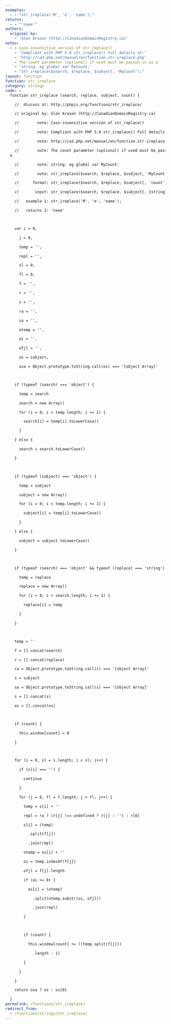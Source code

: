 ```yaml
---
examples:
  - - "str_ireplace('M', 'e', 'name');"
returns:
  - - "'naee'"
authors:
  original by:
    - 'Glen Arason (http://CanadianDomainRegistry.ca)'
notes:
  - - Case-insensitive version of str_replace()
    - 'Compliant with PHP 5.0 str_ireplace() Full details at:'
    - 'http://ca3.php.net/manual/en/function.str-ireplace.php'
    - The count parameter (optional) if used must be passed in as a
    - 'string. eg global var MyCount:'
    - "str_ireplace($search, $replace, $subject, 'MyCount');"
layout: function
function: str_ireplace
category: strings
code: >
  function str_ireplace (search, replace, subject, count) {

    //  discuss at: http://phpjs.org/functions/str_ireplace/

    // original by: Glen Arason (http://CanadianDomainRegistry.ca)

    //        note: Case-insensitive version of str_replace()

    //        note: Compliant with PHP 5.0 str_ireplace() Full details at:

    //        note: http://ca3.php.net/manual/en/function.str-ireplace.php

    //        note: The count parameter (optional) if used must be passed in as
  a

    //        note: string. eg global var MyCount:

    //        note: str_ireplace($search, $replace, $subject, 'MyCount');

    //      format: str_ireplace($search, $replace, $subject[, 'count'])

    //       input: str_ireplace($search, $replace, $subject[, {string}]);

    //   example 1: str_ireplace('M', 'e', 'name');

    //   returns 1: 'naee'



    var i = 0,

      j = 0,

      temp = '',

      repl = '',

      sl = 0,

      fl = 0,

      f = '',

      r = '',

      s = '',

      ra = '',

      sa = '',

      otemp = '',

      oi = '',

      ofjl = '',

      os = subject,

      osa = Object.prototype.toString.call(os) === '[object Array]'



    if (typeof (search) === 'object') {

      temp = search

      search = new Array()

      for (i = 0; i < temp.length; i += 1) {

        search[i] = temp[i].toLowerCase()

      }

    } else {

      search = search.toLowerCase()

    }



    if (typeof (subject) === 'object') {

      temp = subject

      subject = new Array()

      for (i = 0; i < temp.length; i += 1) {

        subject[i] = temp[i].toLowerCase()

      }

    } else {

      subject = subject.toLowerCase()

    }



    if (typeof (search) === 'object' && typeof (replace) === 'string') {

      temp = replace

      replace = new Array()

      for (i = 0; i < search.length; i += 1) {

        replace[i] = temp

      }

    }



    temp = ''

    f = [].concat(search)

    r = [].concat(replace)

    ra = Object.prototype.toString.call(r) === '[object Array]'

    s = subject

    sa = Object.prototype.toString.call(s) === '[object Array]'

    s = [].concat(s)

    os = [].concat(os)



    if (count) {

      this.window[count] = 0

    }



    for (i = 0, sl = s.length; i < sl; i++) {

      if (s[i] === '') {

        continue

      }

      for (j = 0, fl = f.length; j < fl; j++) {

        temp = s[i] + ''

        repl = ra ? (r[j] !== undefined ? r[j] : '') : r[0]

        s[i] = (temp)

          .split(f[j])

          .join(repl)

        otemp = os[i] + ''

        oi = temp.indexOf(f[j])

        ofjl = f[j].length

        if (oi >= 0) {

          os[i] = (otemp)

            .split(otemp.substr(oi, ofjl))

            .join(repl)

        }



        if (count) {

          this.window[count] += ((temp.split(f[j]))

            .length - 1)

        }

      }

    }

    return osa ? os : os[0]

  }
permalink: /functions/str_ireplace/
redirect_from:
  - /functions/strings/str_ireplace/
---
```


<!-- WARNING! This file is auto generated by `npm run web:inject`, do not edit by hand -->
